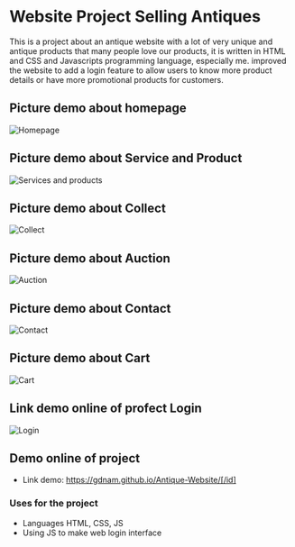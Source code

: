 # Website Project Selling Antiques
This is a project about an antique website with a lot of very unique and antique products that many people love our products, it is written in HTML and CSS and Javascripts programming language, especially me. improved the website to add a login feature to allow users to know more product details or have more promotional products for customers.
## Picture demo about homepage
![Homepage](https://lh3.googleusercontent.com/sxMgDKIok1KL0OG6VpuBNbCyqWwt_1zLyaoWUFaZYsuLaydb1dzTcoPztJTIQEkUdYBQMCOm8gqrZztNCaI0nOpa8trrEvLNhvm5hmOh1-SDGzHFYpmXpD7hZhekGqlGbwm0rLQRbA=w2400)
## Picture demo about Service and Product
![Services and products](https://drive.google.com/file/d/1NlcBWnsQQo6ENMrgYquZqWkIfYbQu58i/view?usp=sharing)
## Picture demo about Collect
![Collect](https://drive.google.com/file/d/1E_bqrvVPzE4dcV5k7l-RarQrXE53Jwrd/view?usp=sharing)
## Picture demo about Auction
![Auction](https://drive.google.com/file/d/1CKx4qQ_Cx6nq0-dezP3gja23SrfaBPir/view?usp=sharing)
## Picture demo about Contact
![Contact](https://drive.google.com/file/d/1s6vaRVTfPJdywAy5NS4yjBQP-Z1u9LvC/view?usp=sharing)
## Picture demo about Cart
![Cart](https://drive.google.com/file/d/1pgF7WUuZLElgPj9hLy_-DKvtdSg5ucli/view?usp=sharing)
## Link demo online of profect Login
![Login](https://drive.google.com/file/d/1BRUEmNWqedbhl41QNPYcOQ8SFfeoS8Uf/view?usp=sharing)
## Demo online of project
- Link demo: https://gdnam.github.io/Antique-Website/[/id]
### Uses for the project
- Languages HTML, CSS, JS
- Using JS to make web login interface
